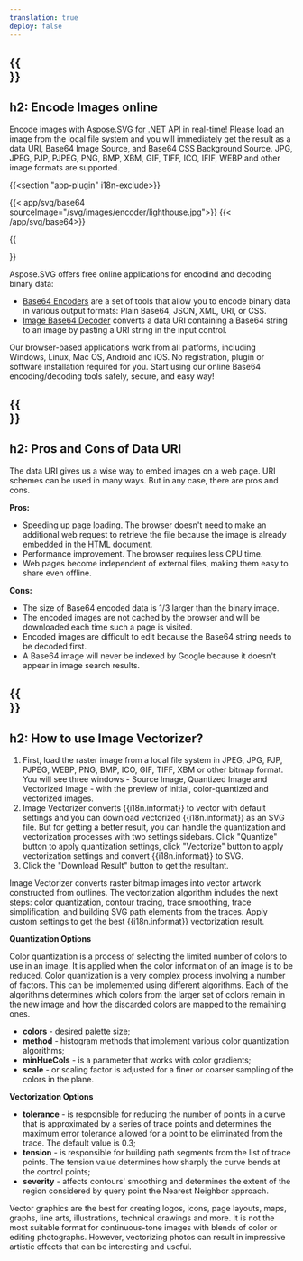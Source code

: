 ```yaml
---
translation: true
deploy: false
---
```


{{<section encode-plugin>}}
---
h2: Encode Images online
---

Encode images with [Aspose.SVG for .NET](https://products.aspose.com/svg/{{lang.url-fragment}}net/) API in real-time! Please load an image from the local file system and you will immediately get the result as a data URI, Base64 Image Source, and Base64 CSS Background Source. JPG, JPEG, PJP, PJPEG, PNG, BMP, XBM, GIF, TIFF, ICO, IFIF, WEBP and other image formats are supported.

{{<section "app-plugin" i18n-exclude>}}

{{< app/svg/base64 sourceImage="/svg/images/encoder/lighthouse.jpg">}}
{{< /app/svg/base64>}} 

{{<section encode-online>}}

Aspose.SVG offers free online applications for encodind and decoding binary data:
 - [Base64 Encoders](https://products.aspose.app/svg/encoding) are a set of tools that allow you to encode binary data in various output formats: Plain Base64, JSON, XML, URI, or CSS.
 - [Image Base64 Decoder](https://products.aspose.app/svg/image-base64-decoder) converts a data URI containing a Base64 string to an image by pasting a URI string in the input control.
 
Our browser-based applications work from all platforms, including Windows, Linux, Mac OS, Android and iOS. No registration, plugin or software installation required for you. Start using our online Base64 encoding/decoding tools safely, secure, and easy way!

{{<section encode-uri>}}
---
h2: Pros and Cons of Data URI
---

The data URI gives us a wise way to embed images on a web page. URI schemes can be used in many ways. But in any case, there are pros and cons.

<b>Pros:</b>
- Speeding ​​up page loading. The browser doesn't need to make an additional web request to retrieve the file because the image is already embedded in the HTML document.
- Performance improvement. The browser requires less CPU time.
- Web pages become independent of external files, making them easy to share even offline.

<b>Cons:</b>
- The size of Base64 encoded data is 1/3 larger than the binary image.
- The encoded images are not cached by the browser and will be downloaded each time such a page is visited.
- Encoded images are difficult to edit because the Base64 string needs to be decoded first.
- A Base64 image will never be indexed by Google because it doesn't appear in image search results.

{{<section vectorization-use>}}
---
h2: How to use Image Vectorizer?
---

1. First, load the raster image from a local file system in JPEG, JPG, PJP, PJPEG, WEBP, PNG, BMP, ICO, GIF, TIFF, XBM or other bitmap format. You will see three windows - Source Image, Quantized Image and Vectorized Image - with the preview of initial, color-quantized and vectorized images.
1. Image Vectorizer converts {{i18n.informat}} to vector with default settings and you can download vectorized {{i18n.informat}} as an SVG file. But for getting a better result, you can handle the quantization and vectorization processes with two settings sidebars. Click "Quantize" button to apply quantization settings, click "Vectorize" button to apply vectorization settings and convert {{i18n.informat}} to SVG.
1. Click the "Download Result" button to get the resultant. 

 Image Vectorizer converts raster bitmap images into vector artwork constructed from outlines. The vectorization algorithm includes the next steps: color quantization, contour tracing, trace smoothing, trace simplification, and building SVG path elements from the traces. Apply custom settings to get the best {{i18n.informat}} vectorization result.

<b>Quantization Options</b>

 Color quantization is a process of selecting the limited number of colors to use in an image. It is applied when the color information of an image is to be reduced. Color quantization is a very complex process involving a number of factors. This can be implemented using different algorithms. Each of the algorithms determines which colors from the larger set of colors remain in the new image and how the discarded colors are mapped to the remaining ones.
 
 - <b>colors</b> - desired palette size;
 - <b>method</b> - histogram methods that implement various color quantization algorithms;
 - <b>minHueCols</b> - is a parameter that works with color gradients;
 - <b>scale</b> - or scaling factor is adjusted for a finer or coarser sampling of the colors in the plane.


<b>Vectorization Options</b>

- <b>tolerance</b> -  is responsible for reducing the number of points in a curve that is approximated by a series of trace points and determines the maximum error tolerance allowed for a point to be eliminated from the trace. The default value is 0.3;
- <b>tension</b> -  is responsible for building path segments from the list of trace points. The tension value determines how sharply the curve bends at the control points;
- <b>severity</b> - affects contours' smoothing and determines the extent of the region considered by query point the Nearest Neighbor approach.

Vector graphics are the best for creating logos, icons, page layouts, maps, graphs, line arts, illustrations, technical drawings and more. It is not the most suitable format for continuous-tone images with blends of color or editing photographs. However, vectorizing photos can result in impressive artistic effects that can be interesting and useful.